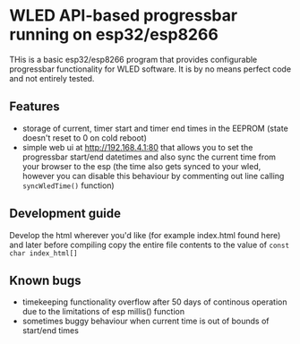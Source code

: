 # WLED API-based progressbar running on esp32/esp8266

THis is a basic esp32/esp8266 program that provides configurable progressbar functionality for WLED software. It is by no means perfect code and not entirely tested.

## Features

- storage of current, timer start and timer end times in the EEPROM (state doesn't reset to 0 on cold reboot)
- simple web ui at http://192.168.4.1:80 that allows you to set the progressbar start/end datetimes and also sync the current time from your browser to the esp (the time also gets synced to your wled, however you can disable this behaviour by commenting out line calling `syncWledTime()` function)

## Development guide

Develop the html wherever you'd like (for example index.html found here) and later before compiling copy the entire file contents to the value of `const char index_html[]`

## Known bugs

- timekeeping functionality overflow after 50 days of continous operation due to the limitations of esp millis() function
- sometimes buggy behaviour when current time is out of bounds of start/end times
